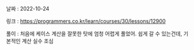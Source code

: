 날짜 : 2022-10-24

링크 : https://programmers.co.kr/learn/courses/30/lessons/12900

풀이 :
처음에 케이스 계산을 잘못한 탓에 엄청 어렵게 풀었어.
쉽게 갈 수 있는건데, 기본적인 계산 실수 조심
